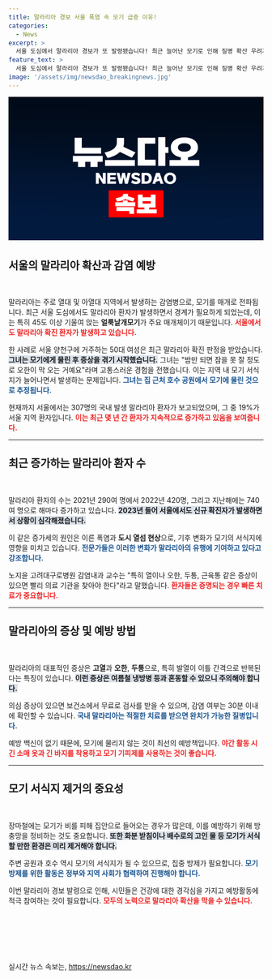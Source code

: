 ```yaml
---
title: 말라리아 경보 서울 폭염 속 모기 급증 이유!
categories:
  - News
excerpt: >
  서울 도심에서 말라리아 경보가 또 발령됐습니다! 최근 늘어난 모기로 인해 질병 확산 우려가 커지는 가운데, 말라리아 감염 경로와 예방 방법을 알아보세요. 클릭하면 필수 정보가 가득합니다!
feature_text: >
  서울 도심에서 말라리아 경보가 또 발령됐습니다! 최근 늘어난 모기로 인해 질병 확산 우려가 커지는 가운데, 말라리아 감염 경로와 예방 방법을 알아보세요. 클릭하면 필수 정보가 가득합니다!
image: '/assets/img/newsdao_breakingnews.jpg'
---
```


<p><img src="/assets/img/newsdao_breakingnews.jpg" alt="flaretime 속보" /></p>

<h2 data-ke-size="size26">서울의 말라리아 확산과 감염 예방</h2>

<p data-ke-size="size16">&nbsp;</p>

<p>말라리아는 주로 열대 및 아열대 지역에서 발생하는 감염병으로, 모기를 매개로 전파됩니다. 최근 서울 도심에서도 말라리아 환자가 발생하면서 경계가 필요하게 되었는데, 이는 특히 45도 이상 기울여 앉는 <strong>얼룩날개모기</strong>가 주요 매개체이기 때문입니다. <b><span style="color: #ee2323;">서울에서도 말라리아 확진 환자가 발생하고 있습니다.</span></b>  </p>

<p>한 사례로 서울 양천구에 거주하는 50대 여성은 최근 말라리아 확진 판정을 받았습니다. <b><span style="background-color: #21538527;">그녀는 모기에게 물린 후 증상을 겪기 시작했습니다.</span></b> 그녀는 "밤만 되면 잠을 못 잘 정도로 오한이 막 오는 거예요"라며 고통스러운 경험을 전했습니다. 이는 지역 내 모기 서식지가 늘어나면서 발생하는 문제입니다. <b><span style="color: #1a5490;">그녀는 집 근처 호수 공원에서 모기에 물린 것으로 추정됩니다.</span></b> </p>

<p>현재까지 서울에서는 307명의 국내 발생 말라리아 환자가 보고되었으며, 그 중 19%가 서울 지역 환자입니다. <b><span style="color: #ee2323;">이는 최근 몇 년 간 환자가 지속적으로 증가하고 있음을 보여줍니다.</span></b> </p>

<hr />

<h2 data-ke-size="size26">최근 증가하는 말라리아 환자 수</h2>

<p data-ke-size="size16">&nbsp;</p>

<p>말라리아 환자의 수는 2021년 290여 명에서 2022년 420명, 그리고 지난해에는 740여 명으로 해마다 증가하고 있습니다. <b><span style="background-color: #21538527;">2023년 들어 서울에서도 신규 확진자가 발생하면서 상황이 심각해졌습니다.</span></b> </p>

<p>이 같은 증가세의 원인은 이른 폭염과 <strong>도시 열섬 현상</strong>으로, 기후 변화가 모기의 서식지에 영향을 미치고 있습니다. <b><span style="color: #1a5490;">전문가들은 이러한 변화가 말라리아의 유행에 기여하고 있다고 강조합니다.</span></b> </p>

<p>노지윤 고려대구로병원 감염내과 교수는 "특히 열이나 오한, 두통, 근육통 같은 증상이 있으면 빨리 의료 기관을 찾아야 한다"라고 말했습니다. <b><span style="color: #ee2323;">환자들은 증명되는 경우 빠른 치료가 중요합니다.</span></b> </p>

<hr />

<h2 data-ke-size="size26">말라리아의 증상 및 예방 방법</h2>

<p data-ke-size="size16">&nbsp;</p>

<p>말라리아의 대표적인 증상은 <strong>고열</strong>과 <strong>오한</strong>, <strong>두통</strong>으로, 특히 발열이 이틀 간격으로 반복된다는 특징이 있습니다. <b><span style="background-color: #21538527;">이런 증상은 여름철 냉방병 등과 혼동할 수 있으니 주의해야 합니다.</span></b> </p>

<p>의심 증상이 있으면 보건소에서 무료로 검사를 받을 수 있으며, 감염 여부는 30분 이내에 확인할 수 있습니다. <b><span style="color: #1a5490;">국내 말라리아는 적절한 치료를 받으면 완치가 가능한 질병입니다.</span></b> </p>

<p>예방 백신이 없기 때문에, 모기에 물리지 않는 것이 최선의 예방책입니다. <b><span style="color: #ee2323;">야간 활동 시 긴 소매 옷과 긴 바지를 착용하고 모기 기피제를 사용하는 것이 좋습니다.</span></b> </p>

<hr />

<h2 data-ke-size="size26">모기 서식지 제거의 중요성</h2>

<p data-ke-size="size16">&nbsp;</p>

<p>장마철에는 모기가 비를 피해 집안으로 들어오는 경우가 많은데, 이를 예방하기 위해 방충망을 정비하는 것도 중요합니다. <b><span style="background-color: #21538527;">또한 화분 받침이나 배수로의 고인 물 등 모기가 서식할 만한 환경은 미리 제거해야 합니다.</span></b> </p>

<p>주변 공원과 호수 역시 모기의 서식지가 될 수 있으므로, 집중 방제가 필요합니다. <b><span style="color: #1a5490;">모기 방제를 위한 활동은 정부와 지역 사회가 협력하여 진행해야 합니다.</span></b> </p>

<p>이번 말라리아 경보 발령으로 인해, 시민들은 건강에 대한 경각심을 가지고 예방활동에 적극 참여하는 것이 필요합니다. <b><span style="color: #ee2323;">모두의 노력으로 말라리아 확산을 막을 수 있습니다.</span></b> </p>

<p data-ke-size="size16">&nbsp;</p> 

<p><br /> 
<br /> 
<br /> </p>
실시간 뉴스 속보는, <a href="https://newsdao.kr" rel="dofollow">https://newsdao.kr</a>


